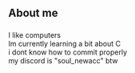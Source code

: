 
<h2 align="left">About me</h2>

###

<p align="left"> I like computers<br> Im currently learning a bit about C<br> i dont know how to commit properly<br> my discord is "soul_newacc" btw</p>

###
